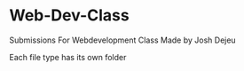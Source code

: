 # Web-Dev-Class
Submissions For Webdevelopment Class
Made by Josh Dejeu


Each file type has its own folder
